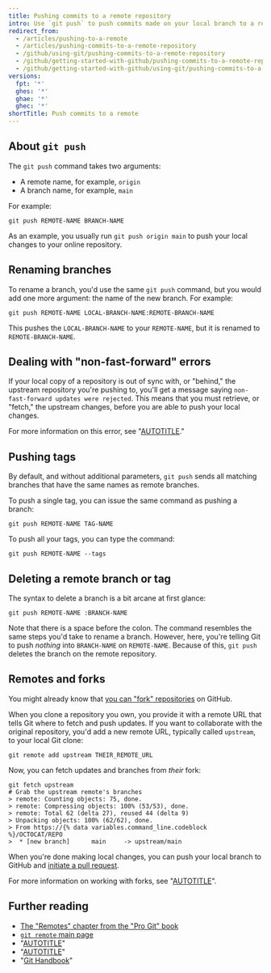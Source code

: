 ```yaml
---
title: Pushing commits to a remote repository
intro: Use `git push` to push commits made on your local branch to a remote repository.
redirect_from:
  - /articles/pushing-to-a-remote
  - /articles/pushing-commits-to-a-remote-repository
  - /github/using-git/pushing-commits-to-a-remote-repository
  - /github/getting-started-with-github/pushing-commits-to-a-remote-repository
  - /github/getting-started-with-github/using-git/pushing-commits-to-a-remote-repository
versions:
  fpt: '*'
  ghes: '*'
  ghae: '*'
  ghec: '*'
shortTitle: Push commits to a remote
---
```

## About `git push`

The `git push` command takes two arguments:

- A remote name, for example, `origin`
- A branch name, for example, `main`

For example:

```shell
git push REMOTE-NAME BRANCH-NAME
```

As an example, you usually run `git push origin main` to push your local changes
to your online repository.

## Renaming branches

To rename a branch, you'd use the same `git push` command, but you would add
one more argument: the name of the new branch. For example:

```shell
git push REMOTE-NAME LOCAL-BRANCH-NAME:REMOTE-BRANCH-NAME
```

This pushes the `LOCAL-BRANCH-NAME` to your `REMOTE-NAME`, but it is renamed to `REMOTE-BRANCH-NAME`.

## Dealing with "non-fast-forward" errors

If your local copy of a repository is out of sync with, or "behind," the upstream
repository you're pushing to, you'll get a message saying `non-fast-forward updates were rejected`.
This means that you must retrieve, or "fetch," the upstream changes, before
you are able to push your local changes.

For more information on this error, see "[AUTOTITLE](/get-started/using-git/dealing-with-non-fast-forward-errors)."

## Pushing tags

By default, and without additional parameters, `git push` sends all matching branches
that have the same names as remote branches.

To push a single tag, you can issue the same command as pushing a branch:

```shell
git push REMOTE-NAME TAG-NAME
```

To push all your tags, you can type the command:

```shell
git push REMOTE-NAME --tags
```

## Deleting a remote branch or tag

The syntax to delete a branch is a bit arcane at first glance:

```shell
git push REMOTE-NAME :BRANCH-NAME
```

Note that there is a space before the colon. The command resembles the same steps
you'd take to rename a branch. However, here, you're telling Git to push _nothing_
into `BRANCH-NAME` on `REMOTE-NAME`. Because of this, `git push` deletes the branch
on the remote repository.

## Remotes and forks

You might already know that [you can "fork" repositories](https://guides.github.com/overviews/forking/) on GitHub.

When you clone a repository you own, you provide it with a remote URL that tells
Git where to fetch and push updates. If you want to collaborate with the original
repository, you'd add a new remote URL, typically called `upstream`, to
your local Git clone:

```shell
git remote add upstream THEIR_REMOTE_URL
```

Now, you can fetch updates and branches from _their_ fork:

```shell
git fetch upstream
# Grab the upstream remote's branches
> remote: Counting objects: 75, done.
> remote: Compressing objects: 100% (53/53), done.
> remote: Total 62 (delta 27), reused 44 (delta 9)
> Unpacking objects: 100% (62/62), done.
> From https://{% data variables.command_line.codeblock %}/OCTOCAT/REPO
>  * [new branch]      main     -> upstream/main
```

When you're done making local changes, you can push your local branch to GitHub
and [initiate a pull request](/pull-requests/collaborating-with-pull-requests/proposing-changes-to-your-work-with-pull-requests/about-pull-requests).

For more information on working with forks, see "[AUTOTITLE](/pull-requests/collaborating-with-pull-requests/working-with-forks/syncing-a-fork)".

## Further reading

- [The "Remotes" chapter from the "Pro Git" book](https://git-scm.com/book/ch5-2.html)
- [`git remote` main page](https://git-scm.com/docs/git-remote.html)
- "[AUTOTITLE](/get-started/quickstart/git-cheatsheet)"
- "[AUTOTITLE](/get-started/getting-started-with-git/git-workflows)"
- "[Git Handbook](https://guides.github.com/introduction/git-handbook/)"
